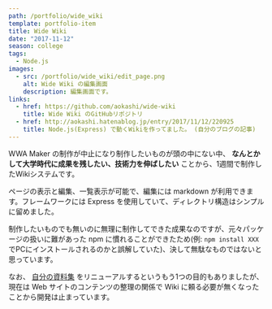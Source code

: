 ```yaml
---
path: /portfolio/wide_wiki
template: portfolio-item
title: Wide Wiki
date: "2017-11-12"
season: college
tags:
  - Node.js
images:
  - src: /portfolio/wide_wiki/edit_page.png
    alt: Wide Wiki の編集画面
    description: 編集画面です。
links:
  - href: https://github.com/aokashi/wide-wiki
    title: Wide Wiki のGitHubリポジトリ
  - href: http://aokashi.hatenablog.jp/entry/2017/11/12/220925
    title: Node.js(Express) で動くWikiを作ってました。 (自分のブログの記事)
---
```


WWA Maker の制作が中止になり制作したいものが頭の中にない中、 **なんとかして大学時代に成果を残したい、技術力を伸ばしたい** ことから、1週間で制作したWikiシステムです。

ページの表示と編集、一覧表示が可能で、編集には markdown が利用できます。フレームワークには Express を使用していて、ディレクトリ構造はシンプルに留めました。

制作したいものでも無いのに無理に制作してできた成果なのですが、元々パッケージの扱いに難があった npm に慣れることができたため(例: `npm install XXX` でPCにインストールされるのかと誤解していた)、決して無駄なものではないと思っています。

なお、 [自分の資料集](https://contents.aokashi.net/docs/) をリニューアルするというもう1つの目的もありましたが、現在は Web サイトのコンテンツの整理の関係で Wiki に頼る必要が無くなったことから開発は止まっています。
